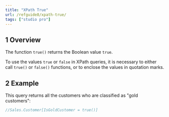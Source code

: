 ```yaml
---
title: "XPath True"
url: /refguide8/xpath-true/
tags: ["studio pro"]
---
```


## 1 Overview

The function `true()` returns the Boolean value `true`.

To use the values `true` or `false` in XPath queries, it is necessary to either call `true()` or `false()` functions, or to enclose the values in quotation marks.

## 2 Example

This query returns all the customers who are classified as "gold customers":

```java {linenos=false}
//Sales.Customer[IsGoldCustomer = true()]
```
